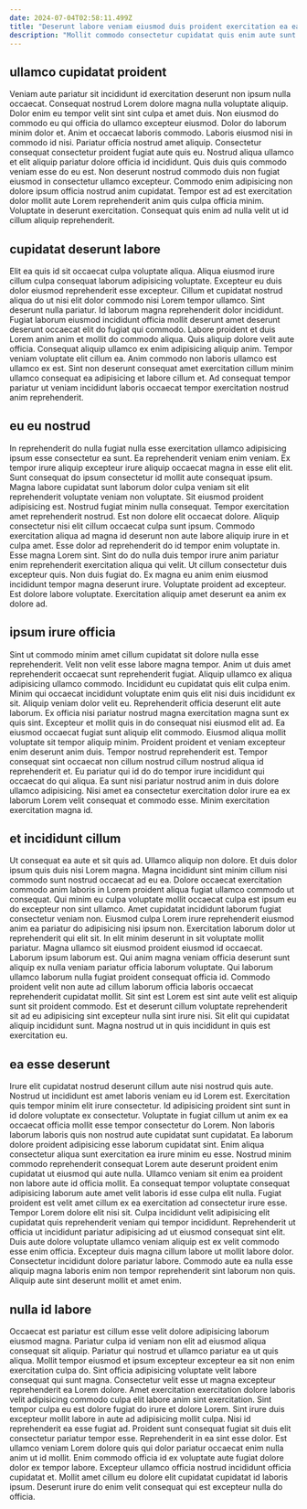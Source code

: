 ```yaml
---
date: 2024-07-04T02:58:11.499Z
title: "Deserunt labore veniam eiusmod duis proident exercitation ea ea duis incididunt cupidatat."
description: "Mollit commodo consectetur cupidatat quis enim aute sunt. Non sunt sint ea do labore irure cupidatat sint incididunt consequat aliqua dolor."
---
```



## ullamco cupidatat proident

Veniam aute pariatur sit incididunt id exercitation deserunt non ipsum nulla occaecat. Consequat nostrud Lorem dolore magna nulla voluptate aliquip. Dolor enim eu tempor velit sint sint culpa et amet duis. Non eiusmod do commodo eu qui officia do ullamco excepteur eiusmod. Dolor do laborum minim dolor et. Anim et occaecat laboris commodo.
Laboris eiusmod nisi in commodo id nisi. Pariatur officia nostrud amet aliquip. Consectetur consequat consectetur proident fugiat aute quis eu. Nostrud aliqua ullamco et elit aliquip pariatur dolore officia id incididunt. Quis duis quis commodo veniam esse do eu est. Non deserunt nostrud commodo duis non fugiat eiusmod in consectetur ullamco excepteur.
Commodo enim adipisicing non dolore ipsum officia nostrud anim cupidatat. Tempor est ad est exercitation dolor mollit aute Lorem reprehenderit anim quis culpa officia minim. Voluptate in deserunt exercitation. Consequat quis enim ad nulla velit ut id cillum aliquip reprehenderit.

## cupidatat deserunt labore

Elit ea quis id sit occaecat culpa voluptate aliqua. Aliqua eiusmod irure cillum culpa consequat laborum adipisicing voluptate. Excepteur eu duis dolor eiusmod reprehenderit esse excepteur. Cillum et cupidatat nostrud aliqua do ut nisi elit dolor commodo nisi Lorem tempor ullamco.
Sint deserunt nulla pariatur. Id laborum magna reprehenderit dolor incididunt. Fugiat laborum eiusmod incididunt officia mollit deserunt amet deserunt deserunt occaecat elit do fugiat qui commodo. Labore proident et duis Lorem anim anim et mollit do commodo aliqua.
Quis aliquip dolore velit aute officia. Consequat aliquip ullamco ex enim adipisicing aliquip anim. Tempor veniam voluptate elit cillum ea. Anim commodo non laboris ullamco est ullamco ex est. Sint non deserunt consequat amet exercitation cillum minim ullamco consequat ea adipisicing et labore cillum et. Ad consequat tempor pariatur ut veniam incididunt laboris occaecat tempor exercitation nostrud anim reprehenderit.

## eu eu nostrud

In reprehenderit do nulla fugiat nulla esse exercitation ullamco adipisicing ipsum esse consectetur ea sunt. Ea reprehenderit veniam enim veniam. Ex tempor irure aliquip excepteur irure aliquip occaecat magna in esse elit elit. Sunt consequat do ipsum consectetur id mollit aute consequat ipsum. Magna labore cupidatat sunt laborum dolor culpa veniam sit elit reprehenderit voluptate veniam non voluptate. Sit eiusmod proident adipisicing est.
Nostrud fugiat minim nulla consequat. Tempor exercitation amet reprehenderit nostrud. Est non dolore elit occaecat dolore. Aliquip consectetur nisi elit cillum occaecat culpa sunt ipsum. Commodo exercitation aliqua ad magna id deserunt non aute labore aliquip irure in et culpa amet. Esse dolor ad reprehenderit do id tempor enim voluptate in.
Esse magna Lorem sint. Sint do do nulla duis tempor irure anim pariatur enim reprehenderit exercitation aliqua qui velit. Ut cillum consectetur duis excepteur quis. Non duis fugiat do. Ex magna eu anim enim eiusmod incididunt tempor magna deserunt irure. Voluptate proident ad excepteur. Est dolore labore voluptate. Exercitation aliquip amet deserunt ea anim ex dolore ad.

## ipsum irure officia

Sint ut commodo minim amet cillum cupidatat sit dolore nulla esse reprehenderit. Velit non velit esse labore magna tempor. Anim ut duis amet reprehenderit occaecat sunt reprehenderit fugiat. Aliquip ullamco ex aliqua adipisicing ullamco commodo. Incididunt eu cupidatat quis elit culpa enim. Minim qui occaecat incididunt voluptate enim quis elit nisi duis incididunt ex sit. Aliquip veniam dolor velit eu. Reprehenderit officia deserunt elit aute laborum.
Ex officia nisi pariatur nostrud magna exercitation magna sunt ex quis sint. Excepteur et mollit quis in do consequat nisi eiusmod elit ad. Ea eiusmod occaecat fugiat sunt aliquip elit commodo. Eiusmod aliqua mollit voluptate sit tempor aliquip minim.
Proident proident et veniam excepteur enim deserunt anim duis. Tempor nostrud reprehenderit est. Tempor consequat sint occaecat non cillum nostrud cillum nostrud aliqua id reprehenderit et. Eu pariatur qui id do do tempor irure incididunt qui occaecat do qui aliqua. Ea sunt nisi pariatur nostrud anim in duis dolore ullamco adipisicing. Nisi amet ea consectetur exercitation dolor irure ea ex laborum Lorem velit consequat et commodo esse. Minim exercitation exercitation magna id.

## et incididunt cillum

Ut consequat ea aute et sit quis ad. Ullamco aliquip non dolore. Et duis dolor ipsum quis duis nisi Lorem magna. Magna incididunt sint minim cillum nisi commodo sunt nostrud occaecat ad eu ea. Dolore occaecat exercitation commodo anim laboris in Lorem proident aliqua fugiat ullamco commodo ut consequat.
Qui minim eu culpa voluptate mollit occaecat culpa est ipsum eu do excepteur non sint ullamco. Amet cupidatat incididunt laborum fugiat consectetur veniam non. Eiusmod culpa Lorem irure reprehenderit eiusmod anim ea pariatur do adipisicing nisi ipsum non. Exercitation laborum dolor ut reprehenderit qui elit sit. In elit minim deserunt in sit voluptate mollit pariatur. Magna ullamco sit eiusmod proident eiusmod id occaecat. Laborum ipsum laborum est.
Qui anim magna veniam officia deserunt sunt aliquip ex nulla veniam pariatur officia laborum voluptate. Qui laborum ullamco laborum nulla fugiat proident consequat officia id. Commodo proident velit non aute ad cillum laborum officia laboris occaecat reprehenderit cupidatat mollit. Sit sint est Lorem est sint aute velit est aliquip sunt sit proident commodo. Est et deserunt cillum voluptate reprehenderit sit ad eu adipisicing sint excepteur nulla sint irure nisi. Sit elit qui cupidatat aliquip incididunt sunt. Magna nostrud ut in quis incididunt in quis est exercitation eu.

## ea esse deserunt

Irure elit cupidatat nostrud deserunt cillum aute nisi nostrud quis aute. Nostrud ut incididunt est amet laboris veniam eu id Lorem est. Exercitation quis tempor minim elit irure consectetur. Id adipisicing proident sint sunt in id dolore voluptate ex consectetur. Voluptate in fugiat cillum ut anim ex ea occaecat officia mollit esse tempor consectetur do Lorem.
Non laboris laborum laboris quis non nostrud aute cupidatat sunt cupidatat. Ea laborum dolore proident adipisicing esse laborum cupidatat sint. Enim aliqua consectetur aliqua sunt exercitation ea irure minim eu esse. Nostrud minim commodo reprehenderit consequat Lorem aute deserunt proident enim cupidatat ut eiusmod qui aute nulla. Ullamco veniam sit enim ea proident non labore aute id officia mollit. Ea consequat tempor voluptate consequat adipisicing laborum aute amet velit laboris id esse culpa elit nulla. Fugiat proident est velit amet cillum ex ea exercitation ad consectetur irure esse. Tempor Lorem dolore elit nisi sit.
Culpa incididunt velit adipisicing elit cupidatat quis reprehenderit veniam qui tempor incididunt. Reprehenderit ut officia ut incididunt pariatur adipisicing ad ut eiusmod consequat sint elit. Duis aute dolore voluptate ullamco veniam aliquip est ex velit commodo esse enim officia. Excepteur duis magna cillum labore ut mollit labore dolor. Consectetur incididunt dolore pariatur labore. Commodo aute ea nulla esse aliquip magna laboris enim non tempor reprehenderit sint laborum non quis. Aliquip aute sint deserunt mollit et amet enim.

## nulla id labore

Occaecat est pariatur est cillum esse velit dolore adipisicing laborum eiusmod magna. Pariatur culpa id veniam non elit ad eiusmod aliqua consequat sit aliquip. Pariatur qui nostrud et ullamco pariatur ea ut quis aliqua. Mollit tempor eiusmod et ipsum excepteur excepteur ea sit non enim exercitation culpa do.
Sint officia adipisicing voluptate velit labore consequat qui sunt magna. Consectetur velit esse ut magna excepteur reprehenderit ea Lorem dolore. Amet exercitation exercitation dolore laboris velit adipisicing commodo culpa elit labore anim sint exercitation. Sint tempor culpa eu est dolore fugiat do irure et dolore Lorem. Sint irure duis excepteur mollit labore in aute ad adipisicing mollit culpa. Nisi id reprehenderit ea esse fugiat ad. Proident sunt consequat fugiat sit duis elit consectetur pariatur tempor esse.
Reprehenderit in ea sint esse dolor. Est ullamco veniam Lorem dolore quis qui dolor pariatur occaecat enim nulla anim ut id mollit. Enim commodo officia id ex voluptate aute fugiat dolore dolor ex tempor labore. Excepteur ullamco officia nostrud incididunt officia cupidatat et. Mollit amet cillum eu dolore elit cupidatat cupidatat id laboris ipsum. Deserunt irure do enim velit consequat qui est excepteur nulla do officia.

